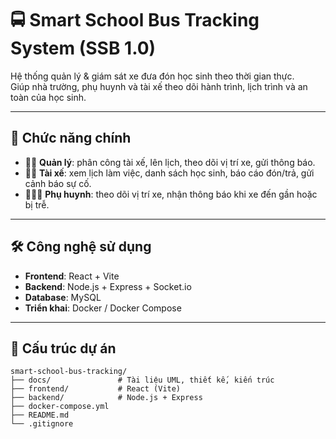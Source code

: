 # 🚍 Smart School Bus Tracking System (SSB 1.0)

Hệ thống quản lý & giám sát xe đưa đón học sinh theo thời gian thực.  
Giúp nhà trường, phụ huynh và tài xế theo dõi hành trình, lịch trình và an toàn của học sinh.

---

## 📌 Chức năng chính
- 👩‍🏫 **Quản lý**: phân công tài xế, lên lịch, theo dõi vị trí xe, gửi thông báo.  
- 👨‍✈️ **Tài xế**: xem lịch làm việc, danh sách học sinh, báo cáo đón/trả, gửi cảnh báo sự cố.  
- 👨‍👩‍👧 **Phụ huynh**: theo dõi vị trí xe, nhận thông báo khi xe đến gần hoặc bị trễ.  

---

## 🛠 Công nghệ sử dụng
- **Frontend**: React + Vite  
- **Backend**: Node.js + Express + Socket.io  
- **Database**: MySQL  
- **Triển khai**: Docker / Docker Compose  

---

## 📂 Cấu trúc dự án
```text
smart-school-bus-tracking/
├── docs/               # Tài liệu UML, thiết kế, kiến trúc
├── frontend/           # React (Vite)
├── backend/            # Node.js + Express
├── docker-compose.yml
├── README.md
└── .gitignore
